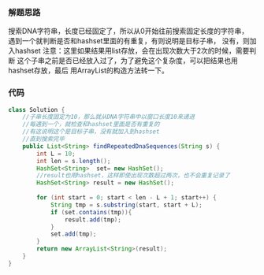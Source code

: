 ### 解题思路
搜索DNA字符串，长度已经固定了，所以从0开始往前搜索固定长度的字符串，
遇到一个就判断是否和hashset里面的有重复，有则说明是目标子串，
没有，则加入hashset
注意：这里如果结果用list存放，会在出现次数大于2次的时候，需要判断
这个子串之前是否已经放入过了，为了避免这个复杂度，可以把结果也用hashset存放，最后
用ArrayList的构造方法转一下。

### 代码

```java
class Solution {
    //子串长度固定为10，那么就从DNA字符串中以窗口长度10来递进
    //每遇到一个，就检查和hashset里面是否有重复的
    //有这说明这个是目标子串，没有就加入到hashset
    //直到搜索完毕
    public List<String> findRepeatedDnaSequences(String s) {
        int L = 10;
        int len = s.length();
        HashSet<String>  set= new HashSet();
        //result也用hashset，这样即使出现次数超过两次，也不会重复记录了
        HashSet<String> result = new HashSet();
    
        for (int start = 0; start < len - L + 1; start++) {
            String tmp = s.substring(start, start + L);
            if (set.contains(tmp)){
                result.add(tmp);
            }
            set.add(tmp);
        }
        return new ArrayList<String>(result);
    }
}
```